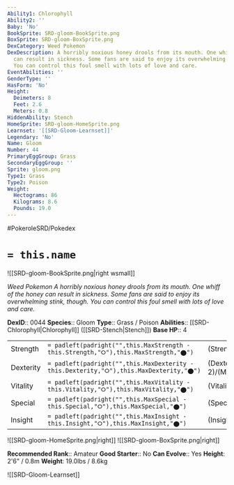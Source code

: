 ```yaml
---
Ability1: Chlorophyll
Ability2: ''
Baby: 'No'
BookSprite: SRD-gloom-BookSprite.png
BoxSprite: SRD-gloom-BoxSprite.png
DexCategory: Weed Pokemon
DexDescription: A horribly noxious honey drools from its mouth. One whiff of the honey
  can result in sickness. Some fans are said to enjoy its overwhelming stink, though.
  You can control this foul smell with lots of love and care.
EventAbilities: ''
GenderType: ''
HasForm: 'No'
Height:
  Deimeters: 8
  Feet: 2.6
  Meters: 0.8
HiddenAbility: Stench
HomeSprite: SRD-gloom-HomeSprite.png
Learnset: '[[SRD-Gloom-Learnset]]'
Legendary: 'No'
Name: Gloom
Number: 44
PrimaryEggGroup: Grass
SecondaryEggGroup: ''
Sprite: gloom.png
Type1: Grass
Type2: Poison
Weight:
  Hectograms: 86
  Kilograms: 8.6
  Pounds: 19.0
---
```


#PokeroleSRD/Pokedex

# `= this.name`

![[SRD-gloom-BookSprite.png|right wsmall]]

*Weed Pokemon*
*A horribly noxious honey drools from its mouth. One whiff of the honey can result in sickness. Some fans are said to enjoy its overwhelming stink, though. You can control this foul smell with lots of love and care.*

**DexID**:: 0044
**Species**:: Gloom
**Type**:: Grass / Poison
**Abilities**:: [[SRD-Chlorophyll|Chlorophyll]] ([[SRD-Stench|Stench]])
**Base HP**:: 4

|           |                                                                                        |                                          |
| --------- | -------------------------------------------------------------------------------------- | ---------------------------------------- |
| Strength  | `= padleft(padright("",this.MaxStrength - this.Strength,"⭘"),this.MaxStrength,"⬤")`    | (Strength::2)/(MaxStrength::4)   |
| Dexterity | `= padleft(padright("",this.MaxDexterity - this.Dexterity,"⭘"),this.MaxDexterity,"⬤")` | (Dexterity:: 2)/(MaxDexterity::3) |
| Vitality  | `= padleft(padright("",this.MaxVitality - this.Vitality,"⭘"),this.MaxVitality,"⬤")`    | (Vitality::2)/(MaxVitality::5)   |
| Special   | `= padleft(padright("",this.MaxSpecial - this.Special,"⭘"),this.MaxSpecial,"⬤")`       | (Special::2)/(MaxSpecial::5)     |
| Insight   | `= padleft(padright("",this.MaxInsight - this.Insight,"⭘"),this.MaxInsight,"⬤")`       | (Insight::2)/(MaxInsight::5)     |

![[SRD-gloom-HomeSprite.png|right]]
![[SRD-gloom-BoxSprite.png|right]]

**Recommended Rank**:: Amateur
**Good Starter**:: No
**Can Evolve**:: Yes
**Height**: 2'6" / 0.8m
**Weight**: 19.0lbs / 8.6kg

![[SRD-Gloom-Learnset]]